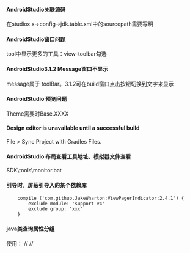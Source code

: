 
#### AndroidStudio关联源码
在studiox.x->config->jdk.table.xml中的sourcepath需要写明

#### AndroidStudio窗口问题
tool中显示更多的工具：view-toolbar勾选

#### AndroidStudio3.1.2 Message窗口不显示
 message属于 toolBar。3.1.2可在build窗口点击按钮切换到文字来显示

#### AndroidStudio 预览问题
Theme需要时Base.XXXX

#### Design editor is unavailable until a successful build
File > Sync Project with Gradles Files.


#### AndroidStudio 布局查看工具地址、模拟器文件查看
SDK\tools\monitor.bat

#### 引导时，屏蔽引导入的某个依赖库

		compile ('com.github.JakeWharton:ViewPagerIndicator:2.4.1') {
            exclude module: 'support-v4'
			exclude group: 'xxx'
        }

#### java类查询属性分组

使用： //<editor-fold desc="开放接口">  //</editor-fold>

